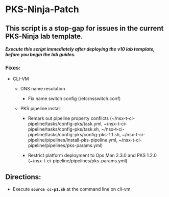 # PKS-Ninja-Patch

## This script is a stop-gap for issues in the current PKS-Ninja lab template.

#### _Execute this script immediately after deploying the v10 lab template, before you begin the lab guides._

### Fixes:

- CLI-VM
  - DNS name resolution
    - Fix name switch config (/etc/nsswitch.conf)
    
  - PKS pipeline install
    - Remark out pipeline property conflicts (~/nsx-t-ci-pipeline/tasks/config-pks/task.yml, ~/nsx-t-ci-pipeline/tasks/config-pks/task.sh, ~/nsx-t-ci-pipeline/tasks/config-pks/config-pks-1.1.sh, ~/nsx-t-ci-pipeline/pipelines/install-pks-pipeline.yml, ~/nsx-t-ci-pipeline/pipelines/pks-params.yml)

    - Restrict platform deployment to Ops Man 2.3.0 and PKS 1.2.0 (~/nsx-t-ci-pipeline/pipelines/pks-params.yml)
    
## Directions:

- Execute **`source cc-p1.sh`** at the command line on cli-vm
